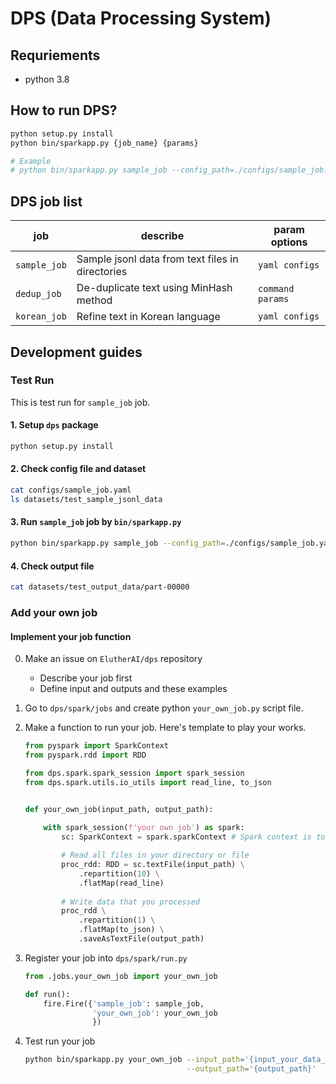 # DPS (Data Processing System)

## Requriements

- python 3.8

## How to run DPS?

```bash
python setup.py install
python bin/sparkapp.py {job_name} {params}

# Example
# python bin/sparkapp.py sample_job --config_path=./configs/sample_job.yaml
```

## DPS job list

 job | describe | param options
  -- | -- | --
  `sample_job` | Sample jsonl data from text files in directories | `yaml configs`
  `dedup_job` | De-duplicate text using MinHash method | `command params`
  `korean_job` | Refine text in Korean language | `yaml configs`

## Development guides

### Test Run

This is test run for `sample_job` job.

#### 1. Setup `dps` package

```bash
python setup.py install
```

#### 2. Check config file and dataset

```bash
cat configs/sample_job.yaml
ls datasets/test_sample_jsonl_data
```

#### 3. Run `sample_job` job by `bin/sparkapp.py`

```bash
python bin/sparkapp.py sample_job --config_path=./configs/sample_job.yaml
```

#### 4. Check output file

```bash
cat datasets/test_output_data/part-00000
```

### Add your own job

#### Implement your job function

0. Make an issue on `ElutherAI/dps` repository
    - Describe your job first
    - Define input and outputs and these examples
1. Go to `dps/spark/jobs` and create python `your_own_job.py` script file.
2. Make a function to run your job. Here's template to play your works.
    ```python
    from pyspark import SparkContext
    from pyspark.rdd import RDD

    from dps.spark.spark_session import spark_session
    from dps.spark.utils.io_utils import read_line, to_json


    def your_own_job(input_path, output_path):
        
        with spark_session(f'your own job') as spark:
            sc: SparkContext = spark.sparkContext # Spark context is to run your spark application

            # Read all files in your directory or file
            proc_rdd: RDD = sc.textFile(input_path) \
                .repartition(10) \
                .flatMap(read_line) 
                
            # Write data that you processed
            proc_rdd \
                .repartition(1) \
                .flatMap(to_json) \
                .saveAsTextFile(output_path)
    ```
3. Register your job into `dps/spark/run.py`
    ```python
    from .jobs.your_own_job import your_own_job

    def run():
        fire.Fire({'sample_job': sample_job,
                   'your_own_job': your_own_job
                   })
    ```

4. Test run your job 
    ```bash
    python bin/sparkapp.py your_own_job --input_path='{input_your_data_dir_or_file}' \
                                        --output_path='{output_path}'
    ```
